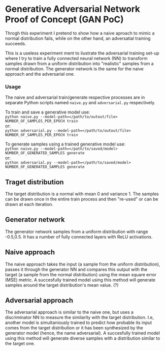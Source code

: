 # Generative Adversarial Network Proof of Concept (GAN PoC)
Throgh this experiment I pretend to show how a naive aproach to mimic a
normal distribution fails, while on the other hand, an adversatial training succeeds.

This is a useless experiment ment to ilustrate the adversarial training set-up 
where I try to train a fully connected neural network (NN) to transform samples
drawn from a uniform distribution into "realistic" samples from a normal distribution.
The generator network is the same for the naive approach and the adversarial one.

### Usage
The naive and adversarial train/generate respective processes are in separate Python
scripts named `naive.py` and `adversarial.py` respectively.

To train and save a generative model use:  
`python naive.py --model-path=</path/to/outout/file> NUMBER_OF_SAMPLES_PER_EPOCH train`  
or:  
`python adversarial.py --model-path=</path/to/outout/file> NUMBER_OF_SAMPLES_PER_EPOCH train`

To generate samples using a trained generative model use:  
`python naive.py --model-path=</path/to/saved/model> NUMBER_OF_GENERATED_SAMPLES generate`  
or:  
`python adversarial.py --model-path=</path/to/saved/model> NUMBER_OF_GENERATED_SAMPLES generate`  

## Traget distribution
The target distribution is a normal with mean 0 and variance 1.
The samples can be drawn once in the entire train process and then "re-used" or
can be drawn at each iteration.

## Generator network
The generator network samples from a uniform distribution with range -0.5,0.5.
It has a number of fully connected layers with ReLU activations.

## Naive approach
The naive approach takes the input (a sample from the uniform distribution),
passes it through the generator NN and compares this output with the target
(a sample from the normal distribution) using the mean square error (MSE) metric.
A succesfully trained model using this method will generate samples around the
target distribution's mean value. (?)

## Adversarial approach
The adversarial approach is similar to the naive one, but uses a discriminator NN
to measure the similarity with the target distribution.
I.e, another model is simultaniously trained to predict how probable its input
comes from the target distribution or it has been synthesized by the generator model
(hence, the name adversarial).
A succesfully trained model using this method will generate diverse samples with
a distribution similar to the target one.

